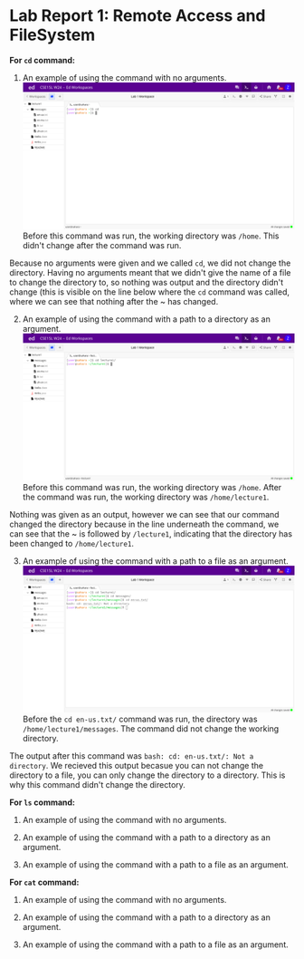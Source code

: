 # Lab Report 1: Remote Access and FileSystem

**For `cd` command:**

1. An example of using the command with no arguments.
![Image](cd1.png)
Before this command was run, the working directory was `/home`. This didn't change after the command was run.

Because no arguments were given and we called `cd`, we did not change the directory. Having no arguments meant that we didn't give the name of a file to change the directory to, so nothing was output and the directory didn't change (this is visible on the line below where the `cd` command was called, where we can see that nothing after the ~ has changed. 

2. An example of using the command with a path to a directory as an argument.
![Image](cd2...png)
Before this command was run, the working directory was `/home`. After the command was run, the working directory was `/home/lecture1`.

Nothing was given as an output, however we can see that our command changed the directory because in the line underneath the command, we can see that the ~ is followed by `/lecture1`, indicating that the directory has been changed to `/home/lecture1`.

3. An example of using the command with a path to a file as an argument.
![Image](cd3.png)
Before the `cd en-us.txt/` command was run, the directory was `/home/lecture1/messages`. The command did not change the working directory.

The output after this command was `bash: cd: en-us.txt/: Not a directory`. We recieved this output becasue you can not change the directory to a file, you can only change the directory to a directory. This is why this command didn't change the directory.

**For `ls` command:**

1. An example of using the command with no arguments.

2. An example of using the command with a path to a directory as an argument.

3. An example of using the command with a path to a file as an argument.


**For `cat` command:**

1. An example of using the command with no arguments.

2. An example of using the command with a path to a directory as an argument.

3. An example of using the command with a path to a file as an argument.

